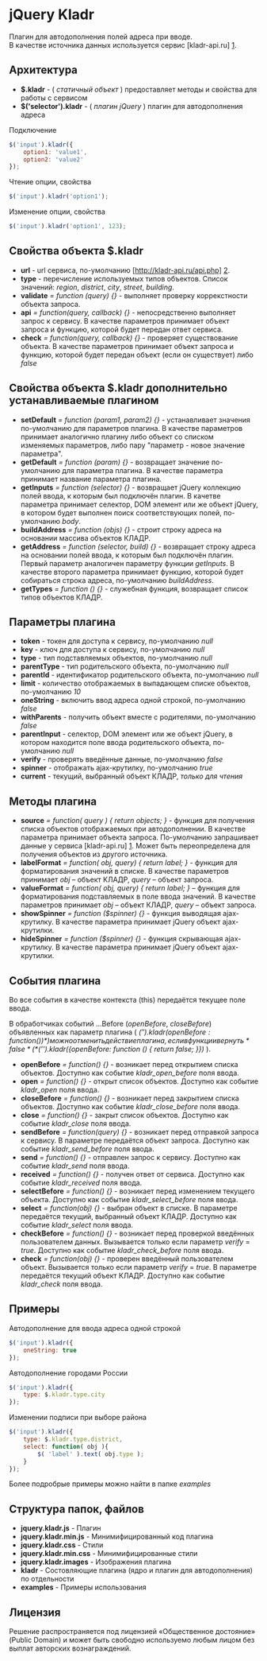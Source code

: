 jQuery Kladr
================================================================================

Плагин для автодополнения полей адреса при вводе.<br>
В качестве источника данных используется сервис [kladr-api.ru] [1].

Архитектура
--------------------------------------------------------------------------------

* **$.kladr** - ( *статичный объект* ) предоставляет методы и свойства для работы 
с сервисом
* **$('selector').kladr** - ( *плагин jQuery* ) плагин для автодополнения адреса

Подключение

`````javascript
$('input').kladr({
    option1: 'value1',
    option2: 'value2'
});
`````

Чтение опции, свойства

`````javascript
$('input').kladr('option1');
`````

Изменение опции, свойства

`````javascript
$('input').kladr('option1', 123);
`````

Свойства объекта $.kladr
--------------------------------------------------------------------------------

* **url** - url сервиса, по-умолчанию [http://kladr-api.ru/api.php] [2].
* **type** - перечисление используемых типов объектов. Список значений: *region*, 
*district*, *city*, *street*, *building*.
* **validate** *= function (query) {}* - выполняет проверку коррекстности объекта запроса.
* **api** *= function(query, callback) {}* - непосредственно выполняет запрос к сервису.
В качестве параметров принимает объект запроса и функцию, которой
будет передан ответ сервиса.
* **check** *= function(query, callback) {}* - проверяет существование объекта.
В качестве параметров принимает объект запроса и функцию, которой
будет передан объект (если он существует) либо *false*

Свойства объекта $.kladr дополнительно устанавливаемые плагином
--------------------------------------------------------------------------------

* **setDefault** *= function (param1, param2) {}* - устанавливает значения по-умолчанию
для параметров плагина. В качестве параметров принимает аналогично плагину либо объект
со списком изменяемых параметров, либо пару "параметр - новое значение параметра".
* **getDefault** *= function (param) {}* - возвращает значение по-умолчанию для параметра плагина.
В качестве параметра принимает название параметра плагина.
* **getInputs** *= function (selector) {}* - возвращает jQuery коллекцию полей ввода, к которым был
подключён плагин. В качетве параметра принимает селектор, DOM элемент или же объект jQuery, в котором
будет выполнен поиск соответствующих полей, по-умолчанию *body*.
* **buildAddress** *= function (objs) {}* - строит строку адреса на основании массива объектов КЛАДР.
* **getAddress** *= function (selector, build) {}* - возвращает строку адреса на основании полей ввода,
к которым был подключён плагин. Первый параметр аналогичен параметру функции *getInputs*. В качестве второго
параметра принимает функцию, которой будет собираться строка адреса, по-умолчанию *buildAddress*.
* **getTypes** *= function () {}* - служебная функция, возвращает список типов объектов КЛАДР.

Параметры плагина
--------------------------------------------------------------------------------

* **token** - токен для доступа к сервису, по-умолчанию *null*
* **key** - ключ для доступа к сервису, по-умолчанию *null*
* **type** - тип подставляемых объектов, по-умолчанию *null*
* **parentType** - тип родительского объекта, по-умолчанию *null*
* **parentId** - идентификатор родительского объекта, по-умолчанию *null*
* **limit** - количество отображаемых в выпадающем списке объектов, по-умолчанию *10*
* **oneString** - включить ввод адреса одной строкой, по-умолчанию *false*
* **withParents** - получить объект вместе с родителями, по-умолчанию *false*
* **parentInput** - селектор, DOM элемент или же объект jQuery, в котором
находится поле ввода родительского объекта, по-умолчанию *null*
* **verify** - проверять введённые данные, по-умолчанию *false*
* **spinner** - отображать ajax-крутилку, по-умолчанию *true*
* **current** - текущий, выбранный объект КЛАДР, *только для чтения*

Методы плагина
--------------------------------------------------------------------------------

* **source** *= function( query ) { return objects; }* - функция для получения 
списка объектов отображаемых при автодополнении. В качестве параметра принимает
объекта запроса. По-умолчанию запрашивает данные у сервиса [kladr-api.ru] [1].
Может быть переопределена для получения объектов из другого источника.
* **labelFormat** *= function( obj, query) { return label; }* - функция для 
форматирования значений в списке. В качестве параметров принимает *obj* – объект 
КЛАДР, *query* – объект запроса.
* **valueFormat** *= function( obj, query) { return label; }* – функция для 
форматирования подставляемых в поле ввода значений. В качестве параметров 
принимает *obj* – объект КЛАДР, *query* – объект запроса.
* **showSpinner** *= function ($spinner) {}* - функция выводящая ajax-крутилку.
В качестве параметра принимает jQuery объект ajax-крутилки.
* **hideSpinner** *= function ($spinner) {}* - функция скрывающая ajax-крутилку.
В качестве параметра принимает jQuery объект ajax-крутилки.

События плагина
--------------------------------------------------------------------------------

Во все события в качестве контекста (this) передаётся текущее поле ввода.

В обработчиках событий ...Before (*openBefore*, *closeBefore*) объявленных как параметр плагина
( *$('').kladr({openBefore: function () {}})* ) можно отменить действие плагина, если в функции
вернуть *false* ( *$('').kladr({openBefore: function () { return false; }})* ).

* **openBefore** *= function() {}* - возникает перед открытием списка объектов. Доступно как событие
*kladr_open_before* поля ввода.
* **open** *= function() {}* - открыт список объектов. Доступно как событие *kladr_open*
поля ввода.
* **closeBefore** *= function() {}* - возникает перед закрытием списка объектов. Доступно как событие
*kladr_close_before* поля ввода.
* **close** *= function() {}* - закрыт список объектов. Доступно как событие *kladr_close*
поля ввода.
* **sendBefore** *= function(query) {}* - возникает перед отправкой запроса к сервису.
В параметре передаётся объект запроса. Доступно как событие *kladr_send_before* поля ввода.
* **send** *= function() {}* - отправлен запрос к сервису. Доступно как событие *kladr_send*
поля ввода.
* **received** *= function() {}* - получен ответ от сервиса. Доступно как событие *kladr_received*
поля ввода.
* **selectBefore** *= function() {}* - возникает перед изменением текущего объекта. Доступно как событие
*kladr_select_before* поля ввода.
* **select** *= function(obj) {}*  - выбран объект в списке. В параметре передаётся
текущий, выбранный объект КЛАДР. Доступно как событие *kladr_select* поля ввода.
* **checkBefore** *= function() {}*  - возникает перед проверкой введённых пользователем данных.
Вызывается только если параметр *verify* = *true*. Доступно как событие *kladr_check_before* поля ввода.
* **check** *= function(obj) {}* - проверен введённый пользователем объект.
Вызывается только если параметр *verify* = *true*. В параметре передаётся текущий объект КЛАДР.
Доступно как событие *kladr_check* поля ввода.

Примеры
--------------------------------------------------------------------------------

Автодополнение для ввода адреса одной строкой

`````javascript
$('input').kladr({
	oneString: true
});
`````

Автодополнение городами России

`````javascript
$('input').kladr({
    type: $.kladr.type.city
});
`````

Изменении подписи при выборе района

`````javascript
$('input').kladr({
    type: $.kladr.type.district,
    select: function( obj ){
        $( 'label' ).text( obj.type );
    }
});
`````

Более подробрые примеры можно найти в папке *examples*

Структура папок, файлов
--------------------------------------------------------------------------------

* **jquery.kladr.js** - Плагин
* **jquery.kladr.min.js** - Минимифицированный код плагина
* **jquery.kladr.css** - Стили
* **jquery.kladr.min.css** - Минимифицированные стили
* **jquery.kladr.images** - Изображения плагина
* **kladr** - Состовляющие плагина (ядро и плагин для автодополнения) по отдельности
* **examples** - Примеры использования

Лицензия
--------------------------------------------------------------------------------
Решение распространяется под лицензией «Общественное достояние» (Public Domain)
и может быть свободно используемо любым лицом без выплат авторских вознаграждений.

[1]: http://kladr-api.ru/        "КЛАДР API"
[2]: https://kladr-api.ru/api.php        "API"

